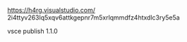 https://h4rg.visualstudio.com/
2i4ttyv263lq5xqv6attkgepnr7m5xrlqmmdfz4htxdlc3ry5e5a

vsce publish 1.1.0
